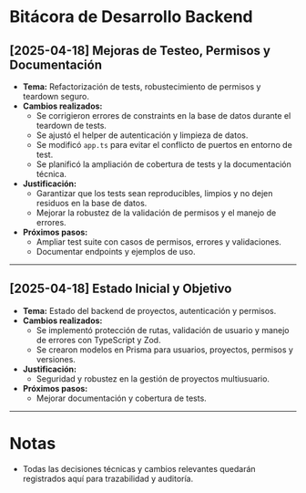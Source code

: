 # Bitácora de Desarrollo Backend

## [2025-04-18] Mejoras de Testeo, Permisos y Documentación

- **Tema:** Refactorización de tests, robustecimiento de permisos y teardown seguro.
- **Cambios realizados:**
  - Se corrigieron errores de constraints en la base de datos durante el teardown de tests.
  - Se ajustó el helper de autenticación y limpieza de datos.
  - Se modificó `app.ts` para evitar el conflicto de puertos en entorno de test.
  - Se planificó la ampliación de cobertura de tests y la documentación técnica.
- **Justificación:**
  - Garantizar que los tests sean reproducibles, limpios y no dejen residuos en la base de datos.
  - Mejorar la robustez de la validación de permisos y el manejo de errores.
- **Próximos pasos:**
  - Ampliar test suite con casos de permisos, errores y validaciones.
  - Documentar endpoints y ejemplos de uso.

---

## [2025-04-18] Estado Inicial y Objetivo
- **Tema:** Estado del backend de proyectos, autenticación y permisos.
- **Cambios realizados:**
  - Se implementó protección de rutas, validación de usuario y manejo de errores con TypeScript y Zod.
  - Se crearon modelos en Prisma para usuarios, proyectos, permisos y versiones.
- **Justificación:**
  - Seguridad y robustez en la gestión de proyectos multiusuario.
- **Próximos pasos:**
  - Mejorar documentación y cobertura de tests.

---

# Notas
- Todas las decisiones técnicas y cambios relevantes quedarán registrados aquí para trazabilidad y auditoría.
